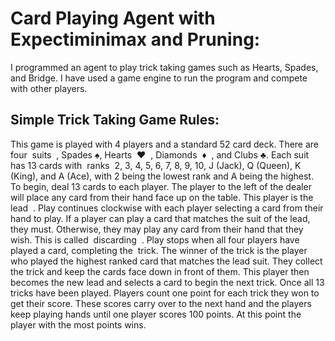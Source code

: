 # Card Playing Agent with Expectiminimax and Pruning:

I programmed an agent to play trick taking games such as Hearts,
Spades, and Bridge. I have used a game engine to run the program and compete with other players.

## Simple Trick Taking Game Rules:
This game is played with 4 players and a standard 52 card deck. There are four ​ suits ​ , Spades ♠,
Hearts ​ ♥ ​ , Diamonds ​ ♦ ​ , and Clubs ♣. Each suit has 13 cards with ​ ranks ​ 2, 3, 4, 5, 6, 7, 8, 9, 10, J
(Jack), Q (Queen), K (King), and A (Ace), with 2 being the lowest rank and A being the highest.
To begin, deal 13 cards to each player. The player to the left of the dealer will place any card
from their hand face up on the table. This player is the ​ lead ​ .
Play continues clockwise with each player selecting a card from their hand to play. If a player
can play a card that matches the suit of the lead, they must. Otherwise, they may play any card
from their hand that they wish. This is called ​ discarding ​ . Play stops when all four players have
played a card, completing the ​ trick.
The winner of the trick is the player who played the highest ranked card that matches the lead
suit. They collect the trick and keep the cards face down in front of them. This player then
becomes the new lead and selects a card to begin the next trick.
Once all 13 tricks have been played. Players count one point for each trick they won to get their
score. These scores carry over to the next hand and the players keep playing hands until one
player scores 100 points. At this point the player with the most points wins.


